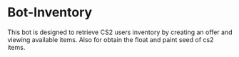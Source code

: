 # Bot-Inventory

This bot is designed to retrieve CS2 users inventory by creating an offer and viewing available items. Also for obtain the float and paint seed of cs2 items.